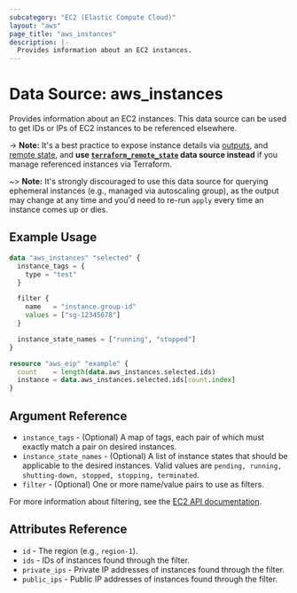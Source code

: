 ```yaml
---
subcategory: "EC2 (Elastic Compute Cloud)"
layout: "aws"
page_title: "aws_instances"
description: |-
  Provides information about an EC2 instances.
---
```


[describe-instances]: https://docs.cloud.croc.ru/en/api/ec2/instances/DescribeInstances.html
[outputs]: https://www.terraform.io/docs/configuration/outputs.html
[remote state]: https://www.terraform.io/docs/state/remote.html
[terraform_remote_state]: https://www.terraform.io/docs/providers/terraform/d/remote_state.html

# Data Source: aws_instances

Provides information about an EC2 instances. This data source can be used to get IDs or IPs of EC2 instances to be referenced elsewhere.

-> **Note:** It's a best practice to expose instance details via [outputs], and [remote state],
and **use [`terraform_remote_state`][terraform_remote_state] data source instead** if you manage referenced instances via Terraform.

~> **Note:** It's strongly discouraged to use this data source for querying ephemeral
instances (e.g., managed via autoscaling group), as the output may change at any time
and you'd need to re-run `apply` every time an instance comes up or dies.

## Example Usage

```terraform
data "aws_instances" "selected" {
  instance_tags = {
    type = "test"
  }

  filter {
    name   = "instance.group-id"
    values = ["sg-12345678"]
  }

  instance_state_names = ["running", "stopped"]
}

resource "aws_eip" "example" {
  count    = length(data.aws_instances.selected.ids)
  instance = data.aws_instances.selected.ids[count.index]
}
```

## Argument Reference

* `instance_tags` - (Optional) A map of tags, each pair of which must exactly match a pair on desired instances.
* `instance_state_names` - (Optional) A list of instance states that should be applicable to the desired instances.
  Valid values are `pending, running, shutting-down, stopped, stopping, terminated`.
* `filter` - (Optional) One or more name/value pairs to use as filters.

For more information about filtering, see the [EC2 API documentation][describe-instances].

## Attributes Reference

* `id` - The region (e.g., `region-1`).
* `ids` - IDs of instances found through the filter.
* `private_ips` - Private IP addresses of instances found through the filter.
* `public_ips` - Public IP addresses of instances found through the filter.
